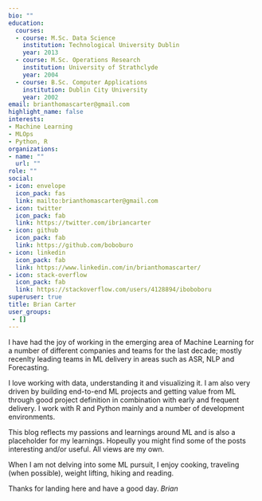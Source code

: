 ```yaml
---
bio: ""
education:
  courses:
  - course: M.Sc. Data Science 
    institution: Technological University Dublin
    year: 2013
  - course: M.Sc. Operations Research
    institution: University of Strathclyde
    year: 2004
  - course: B.Sc. Computer Applications
    institution: Dublin City University
    year: 2002
email: brianthomascarter@gmail.com
highlight_name: false
interests:
- Machine Learning
- MLOps
- Python, R
organizations:
- name: ""
  url: ""
role: ""
social:
- icon: envelope
  icon_pack: fas
  link: mailto:brianthomascarter@gmail.com
- icon: twitter
  icon_pack: fab
  link: https://twitter.com/ibriancarter
- icon: github
  icon_pack: fab
  link: https://github.com/boboburo
- icon: linkedin
  icon_pack: fab
  link: https://www.linkedin.com/in/brianthomascarter/
- icon: stack-overflow
  icon_pack: fab
  link: https://stackoverflow.com/users/4128894/iboboboru
superuser: true
title: Brian Carter
user_groups:
 - []
---
```


I have had the joy of working in the emerging area of Machine Learning for a number of different companies and teams for the last decade; mostly recenlty leading teams in ML delivery in areas such as ASR, NLP and Forecasting. 

<!-- I am currently a Director of Machine Learning for the Advanced Technology Collaboration in Optum Ireland. Mostly recently I have been working as Software Delivery Lead for ML projects in areas such as ASR, NLP and Forecasting. Previously I have worked as a hands on ML Engineer.-->

I love working with data, understanding it and  visualizing it. I am also very driven by building end-to-end ML projects and getting value from ML through good project definition in combination with early and frequent delivery. I work with R and Python mainly and a number of development environments. 

This blog reflects my passions and learnings around ML and is also a placeholder for my learnings. Hopeully you might find some of the posts interesting and/or useful.  All views are my own. 

When I am not delving into some ML pursuit, I enjoy cooking, traveling (when possible), weight lifting, hiking and reading. 

Thanks for landing here and have a good day. *Brian* 



<!--{{< icon name="download" pack="fas" >}} Download my {{< staticref "media/demo_resume.pdf" "newtab" >}}resumé{{< /staticref >}}.-->
